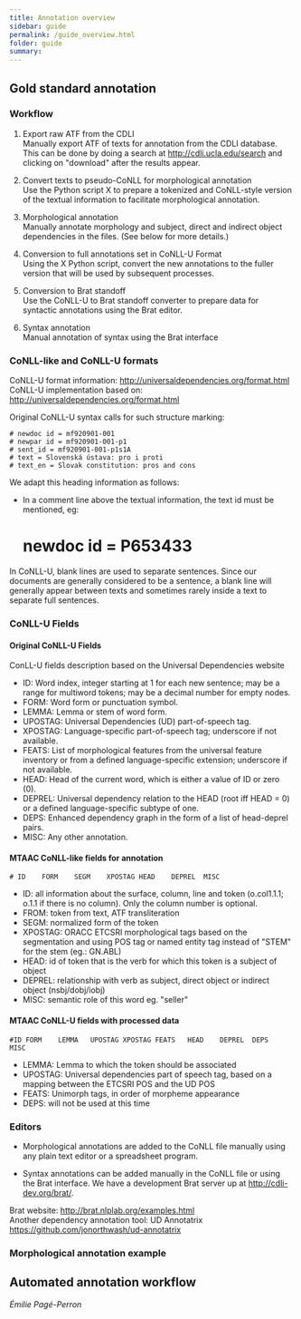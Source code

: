```yaml
---
title: Annotation overview
sidebar: guide
permalink: /guide_overview.html
folder: guide
summary:
---
```


## Gold standard annotation

### Workflow

1. Export raw ATF from the CDLI  
Manually export ATF of texts for annotation from the CDLI database. This can be done by doing a search at <http://cdli.ucla.edu/search> and clicking on "download" after the results appear.

2. Convert texts to pseudo-CoNLL for morphological annotation  
Use the Python script X to prepare a tokenized and CoNLL-style version of the textual information to facilitate morphological annotation.

3. Morphological annotation  
Manually annotate morphology and subject, direct and indirect object dependencies in the files. (See below for more details.)

4. Conversion to full annotations set in CoNLL-U Format  
Using the X Python script, convert the new annotations to the fuller version that will be used by subsequent processes.

5. Conversion to Brat standoff  
Use the CoNLL-U to Brat standoff converter to prepare data for syntactic annotations using the Brat editor.

6. Syntax annotation  
Manual annotation of syntax using the Brat interface


### CoNLL-like and CoNLL-U formats

CoNLL-U format information: <http://universaldependencies.org/format.html>  
CoNLL-U implementation based on: <http://universaldependencies.org/format.html>

Original CoNLL-U syntax calls for such structure marking:

	# newdoc id = mf920901-001
	# newpar id = mf920901-001-p1
	# sent_id = mf920901-001-p1s1A
	# text = Slovenská ústava: pro i proti
	# text_en = Slovak constitution: pros and cons

We adapt this heading information as follows:
- In a comment line above the textual information, the text id must be mentioned, eg:
	# newdoc id = P653433

In CoNLL-U, blank lines are used to separate sentences. Since our documents are generally considered to be a sentence, a blank line will generally appear between texts and sometimes rarely inside a text to separate full sentences.

### CoNLL-U Fields  
#### Original CoNLL-U Fields  
ConLL-U fields description based on the Universal Dependencies website

- ID: Word index, integer starting at 1 for each new sentence; may be a range for multiword tokens; may be a decimal number for empty nodes.  
- FORM: Word form or punctuation symbol.  
- LEMMA: Lemma or stem of word form.  
- UPOSTAG: Universal Dependencies (UD) part-of-speech tag.  
- XPOSTAG: Language-specific part-of-speech tag; underscore if not available.  
- FEATS: List of morphological features from the universal feature inventory or from a defined language-specific extension; underscore if not available.  
- HEAD: Head of the current word, which is either a value of ID or zero (0).  
- DEPREL: Universal dependency relation to the HEAD (root iff HEAD = 0) or a defined language-specific subtype of one.  
- DEPS: Enhanced dependency graph in the form of a list of head-deprel pairs.  
- MISC: Any other annotation.  

#### MTAAC CoNLL-like fields for annotation
	# ID	FORM	SEGM	XPOSTAG	HEAD	DEPREL	MISC

- ID: all information about the surface, column, line and token (o.col1.1.1;  o.1.1 if there is no column). Only the column number is optional.  
- FROM: token from text, ATF transliteration  
- SEGM: normalized form of the token  
- XPOSTAG: ORACC ETCSRI morphological tags based on the segmentation and using POS tag or named entity tag instead of "STEM" for the stem (eg.: GN.ABL)  
- HEAD: id of token that is the verb for which this token is a subject of object  
- DEPREL: relationship with verb as subject, direct object or indirect object (nsbj/dobj/iobj)  
- MISC: semantic role of this word eg. "seller"  

#### MTAAC CoNLL-U fields with processed data
	#ID	FORM	LEMMA	UPOSTAG	XPOSTAG	FEATS	HEAD	DEPREL	DEPS	MISC

- LEMMA: Lemma to which the token should be associated  
- UPOSTAG: Universal dependencies part of speech tag, based on a mapping between the ETCSRI POS and the UD POS  
- FEATS: Unimorph tags, in order of morpheme appearance  
- DEPS: will not be used at this time  


### Editors
- Morphological annotations are added to the CoNLL file manually using any plain text editor or a spreadsheet program.

- Syntax annotations can be added manually in the CoNLL file or using the Brat interface. We have a development Brat server up at <http://cdli-dev.org/brat/>.  

Brat website: <http://brat.nlplab.org/examples.html>  
Another dependency annotation tool: UD Annotatrix <https://github.com/jonorthwash/ud-annotatrix>    


### Morphological annotation example



## Automated annotation workflow




*Émilie Pagé-Perron*
